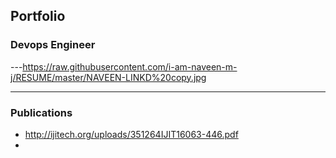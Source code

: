 ## Portfolio
### Devops Engineer




---https://raw.githubusercontent.com/i-am-naveen-m-j/RESUME/master/NAVEEN-LINKD%20copy.jpg





---

### Publications

- http://ijitech.org/uploads/351264IJIT16063-446.pdf
- 
